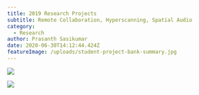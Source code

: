 ```yaml
---
title: 2019 Research Projects
subtitle: Remote Collaboration, Hyperscanning, Spatial Audio
category:
  - Research
author: Prasanth Sasikumar
date: 2020-06-30T14:12:44.424Z
featureImage: /uploads/student-project-bank-summary.jpg
---
```

![](https://s8.gifyu.com/images/ismar19_psk.gif)


![](https://youtu.be/OuF9weSkS68)



